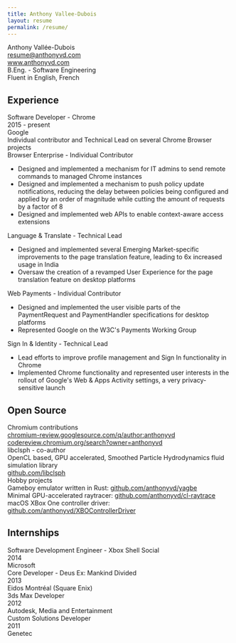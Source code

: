 ```yaml
---
title: Anthony Vallee-Dubois
layout: resume
permalink: /resume/
---
```

<div class='preamble'>
	<div class='contact-info'>
		Anthony Vallée-­Dubois<br/>
		<a href='mailto:resume@anthonyvd.com'>resume@anthonyvd.com</a><br/>
		<a href='https://www.anthonyvd.com'>www.anthonyvd.com</a>
	</div>
	<div class='skills'>
		B.Eng. - Software Engineering<br/>
		Fluent in English, French<br/>
	</div>
</div>
<div class='experience-container'>
	<div class='experience'>
		<h2>Experience</h2>
		<div class='entry'>
			<div class='entry-header'>
				<div class='title'>Software Developer - Chrome</div>
				<div class='date'>2015 - present</div>
			</div>
			<div class='employer'>Google</div>
			<div class='details'>
				<div class='details-preamble'>Individual contributor and Technical Lead on several Chrome Browser projects</div>
				<div class='details-section-head'>Browser Enterprise - Individual Contributor</div>
				<ul>
					<li>Designed and implemented a mechanism for IT admins to send remote commands to managed Chrome instances</li>
					<li>Designed and implemented a mechanism to push policy update notifications, reducing the delay between policies being configured and applied by an order of magnitude while cutting the amount of requests by a factor of 8</li>
					<li>Designed and implemented web APIs to enable context-aware access extensions</li>
				</ul>
				<div class='details-section-head'>Language & Translate - Technical Lead</div>
				<ul>
					<li>Designed and implemented several Emerging Market-specific improvements to the page translation feature, leading to 6x increased usage in India</li>
					<li>Oversaw the creation of a revamped User Experience for the page translation feature on desktop platforms</li>
				</ul>
				<div class='details-section-head'>Web Payments - Individual Contributor</div>
				<ul>
					<li>Designed and implemented the user visible parts of the PaymentRequest and PaymentHandler specifications for desktop platforms</li>
					<li>Represented Google on the W3C's Payments Working Group</li>
				</ul>
				<div class='details-section-head'>Sign In & Identity - Technical Lead</div>
				<ul>
					<li>Lead efforts to improve profile management and Sign In functionality in Chrome</li>
					<li>Implemented Chrome functionality and represented user interests in the rollout of Google's Web & Apps Activity settings, a very privacy-sensitive launch</li>
				</ul>
			</div>
		</div>
	</div>
	<div class='opensource'>
		<h2>Open Source</h2>
		<div class='entry'>
			<div class='entry-header'>
				<div class='title'>Chromium contributions</div>
			</div>
			<div class='details'>
				<a href="https://chromium-review.googlesource.com/q/author:anthonyvd">chromium-review.googlesource.com/q/author:anthonyvd</a>
				<br/>
				<a href="https://codereview.chromium.org/search?owner=anthonyvd">codereview.chromium.org/search?owner=anthonyvd</a>
			</div>
		</div>
		<div class='entry'>
			<div class='entry-header'>
				<div class='title'>libclsph - co-author</div>
			</div>
			<div class='details'>
				<div class='details-preamble'>OpenCL based, GPU accelerated, Smoothed Particle Hydrodynamics fluid simulation library</div>
				<a href="https://github.com/libclsph">github.com/libclsph</a>
			</div>
		</div>
		<div class='entry'>
			<div class='entry-header'>
				<div class='title'>Hobby projects</div>
			</div>
			<div class='details'>
				<div>Gameboy emulator written in Rust: <a href="https://github.com/anthonyvd/yagbe">github.com/anthonyvd/yagbe</a></div>
				<div>Minimal GPU-accelerated raytracer: <a href="https://github.com/anthonyvd/cl-raytrace">github.com/anthonyvd/cl-raytrace</a></div>
				<div>macOS XBox One controller driver: <a href="https://github.com/anthonyvd/XBOControllerDriver">github.com/anthonyvd/XBOControllerDriver</a></div>
			</div>
		</div>
	</div>
	<div class='internships'>
		<h2>Internships</h2>
		<div class='entry'>
			<div class='entry-header'>
				<div class='title'>Software Development Engineer - Xbox Shell Social</div>
				<div class='date'>2014</div>
			</div>
			<div class='employer'>Microsoft</div>
		</div>
		<div class='entry'>
			<div class='entry-header'>
				<div class='title'>Core Developer - Deus Ex: Mankind Divided</div>
				<div class='date'>2013</div>
			</div>
			<div class='employer'>Eidos Montréal (Square Enix)</div>
		</div>
		<div class='entry'>
			<div class='entry-header'>
				<div class='title'>3ds Max Developer</div>
				<div class='date'>2012</div>
			</div>
			<div class='employer'>Autodesk, Media and Entertainment</div>
		</div>
		<div class='entry'>
			<div class='entry-header'>
				<div class='title'>Custom Solutions Developer</div>
				<div class='date'>2011</div>
			</div>
			<div class='employer'>Genetec</div>
		</div>
	</div>
</div>